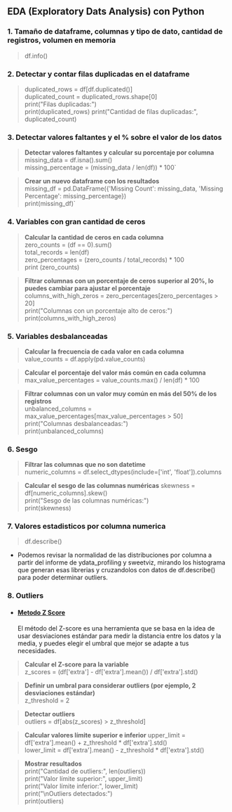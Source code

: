 ## EDA (Exploratory Dats Analysis) con Python

### 1. Tamaño de dataframe, columnas y tipo de dato, cantidad de registros, volumen en memoria

>df.info()

### 2. Detectar y contar filas duplicadas en el dataframe
>duplicated_rows = df[df.duplicated()]  
>duplicated_count = duplicated_rows.shape[0]  
>print("Filas duplicadas:")  
>print(duplicated_rows)
>print("Cantidad de filas duplicadas:", duplicated_count)

### 3. Detectar valores faltantes y el % sobre el valor de los datos

> **Detectar valores faltantes y calcular su porcentaje por columna**  
>missing_data = df.isna().sum()  
>missing_percentage = (missing_data / len(df)) * 100`

> **Crear un nuevo dataframe con los resultados**  
>missing_df = pd.DataFrame({'Missing Count': missing_data, 'Missing Percentage': missing_percentage})  
>print(missing_df)`

### 4. Variables con gran cantidad de ceros

> **Calcular la cantidad de ceros en cada columna**  
> zero_counts = (df == 0).sum()  
> total_records = len(df)  
> zero_percentages = (zero_counts / total_records) * 100  
> print (zero_counts)

> **Filtrar columnas con un porcentaje de ceros superior al 20%, lo puedes cambiar para ajustar el porcentaje**  
> columns_with_high_zeros = zero_percentages[zero_percentages > 20]  
> print("Columnas con un porcentaje alto de ceros:")  
> print(columns_with_high_zeros)

### 5. Variables desbalanceadas
> **Calcular la frecuencia de cada valor en cada columna**  
> value_counts = df.apply(pd.value_counts)  

> **Calcular el porcentaje del valor más común en cada columna**  
> max_value_percentages = value_counts.max() / len(df) * 100  

> **Filtrar columnas con un valor muy común en más del 50% de los registros**  
> unbalanced_columns = max_value_percentages[max_value_percentages > 50]  
> print("Columnas desbalanceadas:")  
> print(unbalanced_columns)  

### 6. Sesgo
> **Filtrar las columnas que no son datetime**  
> numeric_columns = df.select_dtypes(include=['int', 'float']).columns  

> **Calcular el sesgo de las columnas numéricas**
> skewness = df[numeric_columns].skew()  
> print("Sesgo de las columnas numéricas:")  
> print(skewness)  

### 7. Valores estadisticos por columna numerica
> df.describe()

- Podemos revisar la normalidad de las distribuciones por columna a partir del informe de ydata_profiling y sweetviz, mirando los histograma que generan esas librerias y cruzandolos con datos de df.describe() para poder determinar outliers.

### 8. Outliers

- #### <ins>Metodo Z Score</ins>  
  El método del Z-score es una herramienta que se basa en la idea de usar desviaciones estándar para medir la distancia       entre los datos y la media, y puedes elegir el umbral que mejor se adapte a tus necesidades.  

>  **Calcular el Z-score para la variable**  
> z_scores = (df['extra'] - df['extra'].mean()) / df['extra'].std()  

> **Definir un umbral para considerar outliers (por ejemplo, 2 desviaciones estándar)**  
> z_threshold = 2  

> **Detectar outliers**  
> outliers = df[abs(z_scores) > z_threshold]  

> **Calcular valores límite superior e inferior**
> upper_limit = df['extra'].mean() + z_threshold * df['extra'].std()  
> lower_limit = df['extra'].mean() - z_threshold * df['extra'].std()  

> **Mostrar resultados**  
> print("Cantidad de outliers:", len(outliers))  
> print("Valor límite superior:", upper_limit)  
> print("Valor límite inferior:", lower_limit)  
> print("\nOutliers detectados:")  
> print(outliers)  

